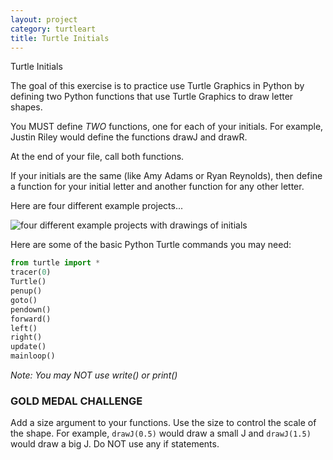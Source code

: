 ```yaml
---
layout: project
category: turtleart
title: Turtle Initials
---
```


Turtle Initials


The goal of this exercise is to practice use Turtle Graphics in Python by defining two Python functions that use Turtle Graphics to draw letter shapes.

You MUST define *TWO* functions, one for each of your initials. For example, Justin Riley would define the functions drawJ and drawR. 

At the end of your file, call both functions.

If your initials are the same (like Amy Adams or Ryan Reynolds), then define a function for your initial letter and another function for any other letter.

Here are four different example projects...

![four different example projects with drawings of initials](https://bradleycodeu.github.io/apcsp/turtleart/turtleinitials.jpg)

Here are some of the basic Python Turtle commands you may need:
```python
from turtle import *
tracer(0)
Turtle()
penup()
goto()
pendown()
forward()
left()
right()
update()
mainloop()
```

*Note: You may NOT use write() or print()*

### GOLD MEDAL CHALLENGE

Add a size argument to your functions. Use the size to control the scale of the shape. For example, `drawJ(0.5)` would draw a small J and `drawJ(1.5)` would draw a big J. Do NOT use any if statements.